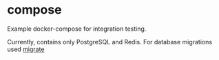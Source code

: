 # compose
Example docker-compose for integration testing.

Currently, contains only PostgreSQL and Redis.
For database migrations used [migrate](https://github.com/golang-migrate/migrate)
